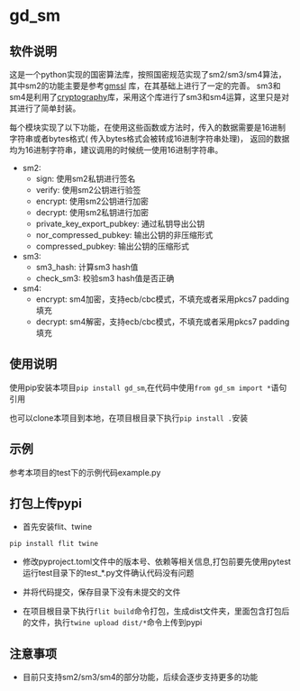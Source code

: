 # gd_sm

## 软件说明

这是一个python实现的国密算法库，按照国密规范实现了sm2/sm3/sm4算法，其中sm2的功能主要是参考[gmssl](https://github.com/py-gmssl/py-gmssl) 库，在其基础上进行了一定的完善。
sm3和sm4是利用了[cryptography](https://github.com/pyca/cryptography)库，采用这个库进行了sm3和sm4运算，这里只是对其进行了简单封装。  

每个模块实现了以下功能，在使用这些函数或方法时，传入的数据需要是16进制字符串或者bytes格式(
传入bytes格式会被转成16进制字符串处理)，
返回的数据均为16进制字符串，建议调用的时候统一使用16进制字符串。

- sm2:
    - sign: 使用sm2私钥进行签名
    - verify: 使用sm2公钥进行验签
    - encrypt: 使用sm2公钥进行加密
    - decrypt: 使用sm2私钥进行加密
    - private_key_export_pubkey: 通过私钥导出公钥
    - nor_compressed_pubkey: 输出公钥的非压缩形式
    - compressed_pubkey: 输出公钥的压缩形式
- sm3:
    - sm3_hash: 计算sm3 hash值
    - check_sm3: 校验sm3 hash值是否正确
- sm4:
    - encrypt: sm4加密，支持ecb/cbc模式，不填充或者采用pkcs7 padding填充
    - decrypt: sm4解密，支持ecb/cbc模式，不填充或者采用pkcs7 padding填充

## 使用说明

使用pip安装本项目`pip install gd_sm`,在代码中使用`from gd_sm import *`语句引用

也可以clone本项目到本地，在项目根目录下执行`pip install .`安装

## 示例

参考本项目的test下的示例代码example.py

## 打包上传pypi

- 首先安装flit、twine

```
pip install flit twine
```

- 修改pyproject.toml文件中的版本号、依赖等相关信息,打包前要先使用pytest运行test目录下的test_*.py文件确认代码没有问题
- 并将代码提交，保存目录下没有未提交的文件

- 在项目根目录下执行`flit build`命令打包，生成dist文件夹，里面包含打包后的文件，执行`twine upload dist/*`命令上传到pypi


## 注意事项

- 目前只支持sm2/sm3/sm4的部分功能，后续会逐步支持更多的功能